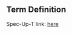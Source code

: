 ## Term Definition

Spec-Up-T link: <a href='https://weboftrust.github.io/WOT-terms/docs/glossary/I-O'>here</a>
